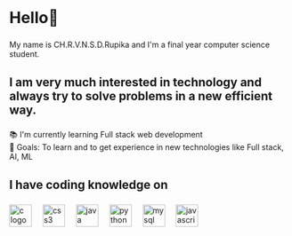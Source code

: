 <br clear="both">

<h1 align="left">Hello👋</h1>

###

<p align="left">My name is  CH.R.V.N.S.D.Rupika  and I'm a final year computer science student.</p>

###

<h2 align="left">I am very much interested in technology and always try to solve problems in a new efficient way.</h2>

###

<p align="left">📚 I'm currently learning Full stack web development<br>🎯 Goals: To learn and to get experience in new technologies like Full stack, AI, ML</p>

###

<h2 align="left">I  have coding knowledge on</h2>

###

<div align="left">
  <img src="https://cdn.jsdelivr.net/gh/devicons/devicon/icons/c/c-original.svg" height="40" alt="c logo"  />
  <img width="12" />
  <img src="https://cdn.jsdelivr.net/gh/devicons/devicon/icons/css3/css3-original.svg" height="40" alt="css3 logo"  />
  <img width="12" />
  <img src="https://cdn.jsdelivr.net/gh/devicons/devicon/icons/java/java-original.svg" height="40" alt="java logo"  />
  <img width="12" />
  <img src="https://cdn.jsdelivr.net/gh/devicons/devicon/icons/python/python-original.svg" height="40" alt="python logo"  />
  <img width="12" />
  <img src="https://cdn.jsdelivr.net/gh/devicons/devicon/icons/mysql/mysql-original.svg" height="40" alt="mysql logo"  />
  <img width="12" />
  <img src="https://cdn.jsdelivr.net/gh/devicons/devicon/icons/javascript/javascript-original.svg" height="40" alt="javascript logo"  />
</div>

###
